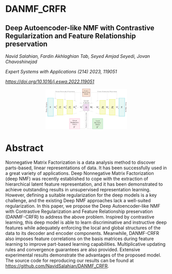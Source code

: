 # DANMF_CRFR
## Deep Autoencoder-like NMF with Contrastive Regularization and Feature Relationship preservation
  
  *Navid Salahian, Fardin Akhlaghian Tab, Seyed Amjad Seyedi, Jovan Chavoshinejad*
  
  *Expert Systems with Applications (214) 2023, 119051*
  
  *https://doi.org/10.1016/j.eswa.2022.119051*

<p align=center><img src="fig.svg" width="50%" height="50%"></p>

  # Abstract

Nonnegative Matrix Factorization is a data analysis method to discover parts-based, linear representations of data. It has been successfully used in a great variety of applications. Deep Nonnegative Matrix Factorization (deep NMF) was recently established to cope with the extraction of hierarchical latent feature representation, and it has been demonstrated to achieve outstanding results in unsupervised representation learning. However, defining a suitable regularization for the deep models is a key challenge, and the existing Deep NMF approaches lack a well-suited regularization. In this paper, we propose the Deep Autoencoder-like NMF with Contrastive Regularization and Feature Relationship preservation (DANMF-CRFR) to address the above problem. Inspired by contrastive learning, this deep model is able to learn discriminative and instructive deep features while adequately enforcing the local and global structures of the data to its decoder and encoder components. Meanwhile, DANMF-CRFR also imposes feature correlations on the basis matrices during feature learning to improve part-based learning capabilities. Multiplicative updating rules and convergence guarantees are also provided. Extensive experimental results demonstrate the advantages of the proposed model. The source code for reproducing our results can be found at https://github.com/NavidSalahian/DANMF_CRFR.
